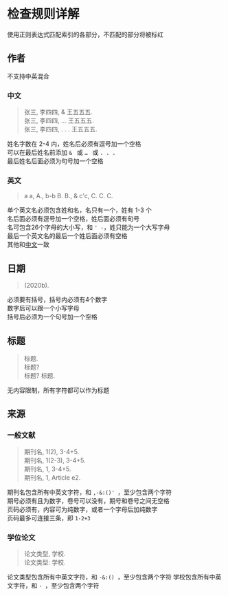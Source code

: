 # 检查规则详解
使用正则表达式匹配索引的各部分，不匹配的部分将被标红  
## 作者
不支持中英混合
### 中文
>张三, 李四四, & 王五五五.   
>张三, 李四四, … 王五五五.   
>张三, 李四四, . . . 王五五五.   

姓名字数在 2-4 内，姓名后必须有逗号加一个空格  
可以在最后姓名前添加 `& ` 或 `… ` 或 `. . .  `  
最后姓名后面必须为句号加一个空格
### 英文
>a a, A., b-b B. B., & c'c, C. C. C.   

单个英文名必须包含姓和名，名只有一个，姓有 1-3 个  
名后面必须有逗号加一个空格，姓后面必须有句号  
名可包含26个字母的大小写，和 `' -`，姓只能为一个大写字母  
最后一个英文名的最后一个姓后面必须有空格  
其他和[中文](#中文)一致
## 日期
>(2020b).   

必须要有括号，括号内必须有4个数字  
数字后可以跟一个小写字母  
括号后必须为一个句号加一个空格
## 标题 
>标题.  
>标题?  
>标题? 标题.  

无内容限制，所有字符都可以作为标题
## 来源
### 一般文献
> 期刊名, 1(2), 3-4+5.  
> 期刊名, 1(2-3), 3-4+5.  
> 期刊名, 1, 3-4+5.  
> 期刊名, 1, Article e2. 

期刊名包含所有中英文字符，和 `,-&:()' `，至少包含两个字符  
期号必须有且为数字，卷号可以没有，期号和卷号之间无空格  
页码必须有，内容可为纯数字，或者一个字母后加纯数字  
页码最多可连接三条，即 `1-2+3`
### 学位论文
>论文类型, 学校.  
>论文类型: 学校. 

论文类型包含所有中英文字符，和 `-&:() `，至少包含两个字符
学校包含所有中英文字符，和 `- `，至少包含两个字符
